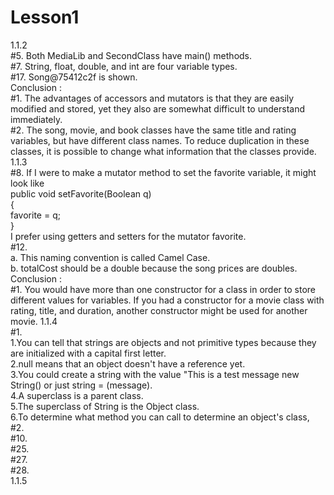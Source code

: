 # Lesson1
1.1.2 <br/>
#5. Both MediaLib and SecondClass have main() methods. <br/>
#7. String, float, double, and int are four variable types. <br/>
#17. Song@75412c2f is shown. <br/>
Conclusion : <br/>
#1. The advantages of accessors and mutators is that they are easily modified and stored, yet they also are somewhat
difficult to understand immediately. <br/>
#2. The song, movie, and book classes have the same title and rating variables, but have different class names.
To reduce duplication in these classes, it is possible to change what information that the classes provide. <br/>
1.1.3 <br/>
#8. If I were to make a mutator method to set the favorite variable, it might look like <br/>
public void setFavorite(Boolean q) <br/>
{<br/>
favorite = q; <br/>
} <br/>
I prefer using getters and setters for the mutator favorite. <br/>
#12. <br/>
a. This naming convention is called Camel Case. <br/>
b. totalCost should be a double because the song prices are doubles. <br/>
Conclusion : <br/>
#1. You would have more than one constructor for a class in order to store different values for variables. If you had a constructor for a movie class with rating, title, and duration, another constructor might be used for another movie.
1.1.4 <br/>
#1. <br/>
1.You can tell that strings are objects and not primitive types because they are initialized with a capital first letter. <br/>
2.null means that an object doesn't have a reference yet.<br/>
3.You could create a string with the value "This is a test message new String() or just string = (message). <br/>
4.A superclass is a parent class.<br/>
5.The superclass of String is the Object class.<br/>
6.To determine what method you can call to determine an object's class,  <br/>
#2. <br/>
#10. <br/>
#25. <br/>
#27. <br/>
#28. <br/>
1.1.5 <br/>